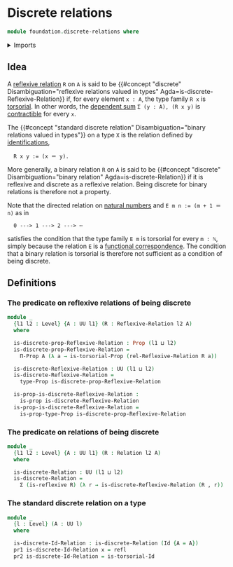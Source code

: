 # Discrete relations

```agda
module foundation.discrete-relations where
```

<details><summary>Imports</summary>

```agda
open import foundation.binary-relations
open import foundation.contractible-types
open import foundation.dependent-pair-types
open import foundation.reflexive-relations
open import foundation.torsorial-type-families
open import foundation.universe-levels

open import foundation-core.identity-types
open import foundation-core.propositions
```

</details>

## Idea

A [reflexive relation](foundation.binary-relations.md) `R` on `A` is said to be
{{#concept "discrete" Disambiguation="reflexive relations valued in types" Agda=is-discrete-Reflexive-Relation}}
if, for every element `x : A`, the type family `R x` is
[torsorial](foundation-core.torsorial-type-families.md). In other words, the
[dependent sum](foundation.dependent-pair-types.md) `Σ (y : A), (R x y)` is
[contractible](foundation-core.contractible-types.md) for every `x`.

The
{{#concept "standard discrete relation" Disambiguation="binary relations valued in types"}}
on a type `X` is the relation defined by
[identifications](foundation-core.identity-types.md),

```text
  R x y := (x ＝ y).
```

More generally, a binary relation `R` on `A` is said to be
{{#concept "discrete" Disambiguation="binary relation" Agda=is-discrete-Relation}}
if it is reflexive and discrete as a reflexive relation. Being discrete for
binary relations is therefore not a property.

Note that the directed relation on
[natural numbers](elementary-number-theory.natural-numbers.md) and
`E m n := (m + 1 ＝ n)` as in

```text
  0 ---> 1 ---> 2 ---> ⋯
```

satisfies the condition that the type family `E m` is torsorial for every
`m : ℕ`, simply because the relation `E` is a
[functional correspondence](foundation.functional-correspondences.md). The
condition that a binary relation is torsorial is therefore not sufficient as a
condition of being discrete.

## Definitions

### The predicate on reflexive relations of being discrete

```agda
module _
  {l1 l2 : Level} {A : UU l1} (R : Reflexive-Relation l2 A)
  where

  is-discrete-prop-Reflexive-Relation : Prop (l1 ⊔ l2)
  is-discrete-prop-Reflexive-Relation =
    Π-Prop A (λ a → is-torsorial-Prop (rel-Reflexive-Relation R a))

  is-discrete-Reflexive-Relation : UU (l1 ⊔ l2)
  is-discrete-Reflexive-Relation =
    type-Prop is-discrete-prop-Reflexive-Relation

  is-prop-is-discrete-Reflexive-Relation :
    is-prop is-discrete-Reflexive-Relation
  is-prop-is-discrete-Reflexive-Relation =
    is-prop-type-Prop is-discrete-prop-Reflexive-Relation
```

### The predicate on relations of being discrete

```agda
module _
  {l1 l2 : Level} {A : UU l1} (R : Relation l2 A)
  where

  is-discrete-Relation : UU (l1 ⊔ l2)
  is-discrete-Relation =
    Σ (is-reflexive R) (λ r → is-discrete-Reflexive-Relation (R , r))
```

### The standard discrete relation on a type

```agda
module _
  {l : Level} (A : UU l)
  where

  is-discrete-Id-Relation : is-discrete-Relation (Id {A = A})
  pr1 is-discrete-Id-Relation x = refl
  pr2 is-discrete-Id-Relation = is-torsorial-Id
```
